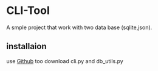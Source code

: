 # CLI-Tool
A smple project that work with two data base (sqlite,json).

## installaion
use [Github](https://github.com/stavShukrun/CLI-project) too download cli.py and db_utils.py

